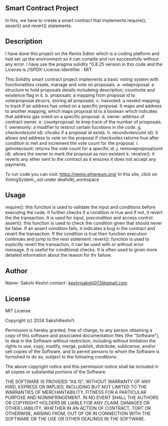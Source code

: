 ## Smart Contract Project

In this, we have to create a smart contract that implements require(), assert() and revert() statements.

## Description
I have done this project on the Remix Editor which is a coding platform and had set up the environment so it can compile and run successfully without any error.
I have use the pragma solidity ^0.8.25 version in this code and the License is //SPDX-License-Identifier : MIT

This Solidity smart contract project implements a basic voting system with functionalities create, manage and vote on proposals.
a. voteproposal: a structure to hold proposals details includeing description, countvote and existence flag in it.
b. proposals: a mapping from proposal id to voterproposal strucrs, storing all proposals.
c. hasvoted: a nested mapping to track if an address has voted on a specific proposal. It maps and address to another mapping, which maps proposal id to a boolean which indicates that address gas voted on a specific proposal.
d. owner: address of contract owner.
e. countproposal: to krep track of the number of prioposals.
f. owneronly: a modifier to restrict certain fucntions in the code.
g. checkvote(uint id): chceks if a proposal id exists.
h. recordvotes(uint id): it allows and address to vote on the proposal if checkvotes returns true after condition is met and increment the vote count for the proposal.
i. getvotecount: returns the vote count for a specific id.
j. removeproposal(uint id): allows the owner to mark the proposal as non-existent
k. receive(): it reverts any ether sent to the contract as it ensures it does not accept any payments.

To run code you can visit:  https://remix.ethereum.org/
In this site, click on VotingSystem_.sol under deafulkt_workspace

## Usage
require(): this function is used to validate the input and conditions before executing the code. It further checks if a condition is true and if not, it revert the the transaction. It is used for input, precondition and access control.
assert(): this function is used to check the condition given that should never be false. If an assert condition fails, it indicates a bug in the contract and revert the transaction. If the condition is true then function execution continues and jump to the next statement.
revert(): function is used to explicitly revert the transaction, it can be used with or without error message. It is useful for conditional checks. It is often used to given more detailed information about the reason for thr failure.

## Author
Name- Sakshi Keshri
contact- keshrisakshi073@gmail.com

## License
MIT License

Copyright (c) 2024 SakshiKeshri1

Permission is hereby granted, free of charge, to any person obtaining a copy
of this software and associated documentation files (the "Software"), to deal
in the Software without restriction, including without limitation the rights
to use, copy, modify, merge, publish, distribute, sublicense, and/or sell
copies of the Software, and to permit persons to whom the Software is
furnished to do so, subject to the following conditions:

The above copyright notice and this permission notice shall be included in all
copies or substantial portions of the Software.

THE SOFTWARE IS PROVIDED "AS IS", WITHOUT WARRANTY OF ANY KIND, EXPRESS OR
IMPLIED, INCLUDING BUT NOT LIMITED TO THE WARRANTIES OF MERCHANTABILITY,
FITNESS FOR A PARTICULAR PURPOSE AND NONINFRINGEMENT. IN NO EVENT SHALL THE
AUTHORS OR COPYRIGHT HOLDERS BE LIABLE FOR ANY CLAIM, DAMAGES OR OTHER
LIABILITY, WHETHER IN AN ACTION OF CONTRACT, TORT OR OTHERWISE, ARISING FROM,
OUT OF OR IN CONNECTION WITH THE SOFTWARE OR THE USE OR OTHER DEALINGS IN THE
SOFTWARE.


